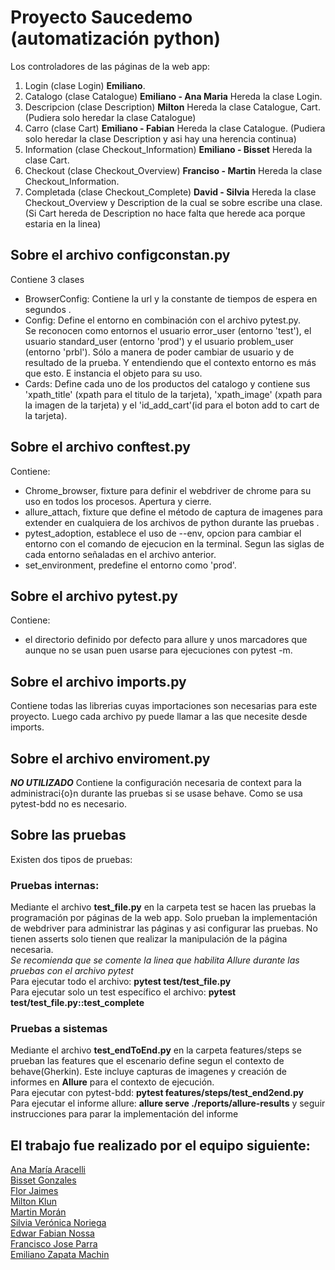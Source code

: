 # Proyecto Saucedemo (automatización python)
Los controladores de las páginas de la web app:
1. Login (clase Login) **Emiliano**. 
2. Catalogo (clase Catalogue) **Emiliano - Ana Maria** Hereda la clase Login. 
3. Descripcion (clase Description) **Milton** Hereda la clase Catalogue, Cart. (Pudiera solo heredar la clase Catalogue)  
4. Carro (clase Cart) **Emiliano - Fabian** Hereda la clase Catalogue. (Pudiera solo heredar la clase Description y asi hay una herencia continua)  
5. Information (clase Checkout_Information) **Emiliano - Bisset** Hereda la clase Cart. 
6. Checkout (clase Checkout_Overview)  **Franciso - Martin** Hereda la clase Checkout_Information.
7. Completada (clase Checkout_Complete) **David - Silvia** Hereda la clase Checkout_Overview y Description de la cual se sobre escribe una clase. (Si Cart hereda de Description no hace falta que herede aca porque estaria en la linea)

## Sobre el archivo configconstan.py
Contiene 3 clases 
* BrowserConfig:
    Contiene la url y la constante de tiempos de espera en segundos .
* Config:
    Define el entorno en combinación con el archivo pytest.py.  
    Se reconocen como entornos el usuario error_user (entorno 'test'), el usuario standard_user (entorno 'prod') y el usuario problem_user (entorno 'prbl'). Sólo a manera de poder cambiar de usuario y de resultado de la prueba. Y entendiendo que el contexto entorno es más que esto. E instancia el objeto para su uso.
* Cards:
    Define cada uno de los productos del catalogo y contiene sus 'xpath_title' (xpath para el titulo de la tarjeta),
            'xpath_image' (xpath para la imagen de la tarjeta) y el 'id_add_cart'(id para el boton add to cart de la tarjeta).

## Sobre el archivo conftest.py
Contiene:
* Chrome_browser, fixture para definir el webdriver de chrome para su uso en todos los procesos. Apertura y cierre. 
* allure_attach, fixture que define el método de captura de imagenes para extender en cualquiera de los archivos de python durante las pruebas .
* pytest_adoption, establece el uso de --env, opcion para cambiar el entorno con el comando de ejecucion en la terminal. Segun las siglas de cada entorno señaladas en el archivo anterior.
* set_environment, predefine el  entorno como 'prod'.
## Sobre el archivo pytest.py
Contiene: 
* el directorio definido por defecto para allure y unos marcadores que aunque no se usan puen usarse para ejecuciones con pytest -m.

## Sobre el archivo imports.py
Contiene todas las librerias cuyas importaciones son necesarias para este proyecto. Luego cada archivo py puede llamar a las que necesite desde imports.

## Sobre el archivo enviroment.py
***NO UTILIZADO*** Contiene la configuración necesaria de context para la administraci{o}n durante las pruebas si se usase behave. Como se usa pytest-bdd no es necesario.

## Sobre las pruebas
Existen dos tipos de pruebas:

### Pruebas internas:
Mediante el archivo **test_file.py** en la carpeta test se hacen las pruebas la programación por páginas de la web app. Solo prueban la implementación de webdriver para administrar las páginas y asi configurar las pruebas. No tienen asserts solo tienen que realizar la manipulación de la página necesaria.   
*Se recomienda que se comente la linea que habilita Allure durante las pruebas con el archivo pytest*   
Para ejecutar todo el archivo: **pytest test/test_file.py**    
Para ejecutar solo un test específico el archivo: **pytest test/test_file.py::test_complete** 

### Pruebas a sistemas
Mediante el archivo **test_endToEnd.py** en la carpeta features/steps se prueban las features que el escenario define segun el contexto de behave(Gherkin). Este incluye capturas de imagenes y creación de informes en **Allure** para el contexto de ejecución.    
Para ejecutar con pytest-bdd: **pytest features/steps/test_end2end.py**   
Para ejecutar el informe allure: **allure serve ./reports/allure-results** y seguir instrucciones para parar la implementación del informe

## El trabajo fue realizado por el equipo siguiente:
[Ana María Aracelli]()   
[Bisset Gonzales]()   
[Flor Jaimes]()   
[Milton Klun]()   
[Martin Morán]()   
[Silvia Verónica Noriega]()   
[Edwar Fabian Nossa]()   
[Francisco Jose Parra]()   
[Emiliano Zapata Machin](https://www.linkedin.com/in/emiliano-zapata-machin-emzima/)

